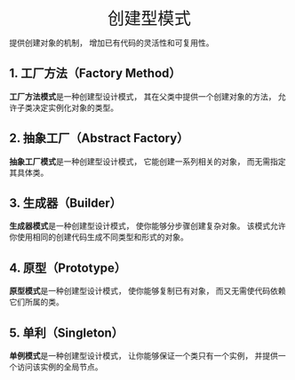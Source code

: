 <center><span style="font-size: 30px">创建型模式</span></center>

提供创建对象的机制， 增加已有代码的灵活性和可复用性。

## 1. 工厂方法（Factory Method）
**工厂方法模式**是一种创建型设计模式， 其在父类中提供一个创建对象的方法， 允许子类决定实例化对象的类型。

## 2. 抽象工厂（Abstract Factory）
**抽象工厂模式**是一种创建型设计模式， 它能创建一系列相关的对象， 而无需指定其具体类。

## 3. 生成器（Builder）
**生成器模式**是一种创建型设计模式， 使你能够分步骤创建复杂对象。 该模式允许你使用相同的创建代码生成不同类型和形式的对象。

## 4. 原型（Prototype）
**原型模式**是一种创建型设计模式， 使你能够复制已有对象， 而又无需使代码依赖它们所属的类。

## 5. 单利（Singleton）
**单例模式**是一种创建型设计模式， 让你能够保证一个类只有一个实例， 并提供一个访问该实例的全局节点。
